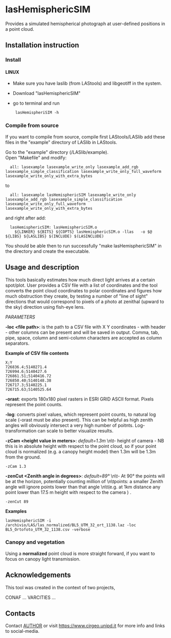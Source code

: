 # lasHemisphericSIM
Provides a simulated hemispherical photograph at user-defined positions in a point cloud. 

## Installation instruction

### Install

#### LINUX 
 - Make sure you have laslib (from LAStools) and libgeotiff in the system. 
 - Download "lasHemisphericSIM" 
 - go to terminal and run 
    
        lasHemispheriSIM -h


    
    
### Compile from source   

If you want to compile from source, compile first LAStools/LASlib add these files in the "example" directory of LASlib in LAStools. 

Go to the "example" directory (<LAStools install dir>/LASlib/example).  
Open "Makefile" and modify: 
         
      all: lasexample lasexample_write_only lasexample_add_rgb lasexample_simple_classification lasexample_write_only_full_waveform lasexample_write_only_with_extra_bytes

to 

      all: lasexample lasHemisphericSIM lasexample_write_only lasexample_add_rgb lasexample_simple_classification lasexample_write_only_full_waveform lasexample_write_only_with_extra_bytes

and right after add:

      lasHemisphericSIM: lasHemisphericSIM.o
      	${LINKER} ${BITS} ${COPTS} lasHemisphericSIM.o -llas   -o $@ ${LIBS} ${LASLIBS} $(INCLUDE) $(LASINCLUDE)


You should be able then to run successfully "make lasHemisphericSIM" in the directory and create the executable.



## Usage and description

This tools basically estimates how much direct light arrives at a certain spot/plot. User provides a CSV file with a list of coordinates and the tool converts the point cloud coordinates to polar coordinates and figures how much obstruction they create, by testing a number of "line of sight" directions that would correspond to pixels of a photo at zenithal (upward to the sky) direction using  fish-eye lens.   

*PARAMETERS*

**-loc \<file path\>**: is the path to a CSV file with X Y coordinates - with header - other columns can be present and will be saved in output. Comma, tab, pipe, space, column and semi-column characters are accepted as column separators.

  **Example of CSV file contents**  
  
    X;Y
    726836.4;5140271.4
    726994.6;5140427.6
    726861.51;5140416.72
    726850.40;5140148.38
    726717.3;5140225.1
    726715.63;5140525.64

**-orast**: exports 180x180 pixel rasters in ESRI GRID ASCII format. Pixels represent the point counts.   

**-log**: converts pixel values, which represent point counts, to natural log scale (-orast must be also present). This can be helpful as high zenith angles will obviously intersect a very high number of poitnts. Log-transformation can scale to better visualize results. 

**-zCam \<height value in meters\>**: *default=1.3m* \n\t- height of camera - NB this is in absolute height with respect to the point cloud, so if your point cloud is normalized (e.g. a canopy height model) then 1.3m will be 1.3m from the ground.

    -zCam 1.3


**-zenCut \<Zenith angle in degrees\>**: *default=89°* \n\t- At 90° the points will be at the horizon, potentially counting million of \n\tpoints: a smaller Zenith angle will ignore points lower than that angle \n\t(e.g. at 1km distance any point lower than 17.5 m height with respect to the camera ) . 

    -zenCut 89



**Examples** 


    lasHemisphericSIM -i /archivio/LAS/las_normalized/BL5_UTM_32_ort_1138.laz -loc BL5_Ortofoto_UTM_32_1138.csv -verbose


### Canopy and vegetation
   
Using a **normalized** point cloud is more straight forward, if you want to focus on canopy light transmission.


## Acknowledgements

This tool was created in the context of two projects, 

CONAF ...
VARCITIES ... 

## Contacts   

Contact <a href=mailto:francesco.pirotti@unipd.it>AUTHOR</a> or visit https://www.cirgeo.unipd.it for more info and links to social-media. 